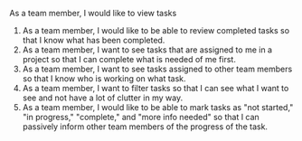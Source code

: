 As a team member, I would like to view tasks

1. As a team member, I would like to be able to review completed tasks so that I know what has been completed.
2. As a team member, I want to see tasks that are assigned to me in a project so that I can complete what is needed of me first.
3. As a team member, I want to see tasks assigned to other team members so that I know who is working on what task.
4. As a team member, I want to filter tasks so that I can see what I want to see and not have a lot of clutter in my way.
5. As a team member, I would like to be able to mark tasks as "not started," "in progress," "complete," and "more info needed" so that I can passively inform other team members of the progress of the task.
